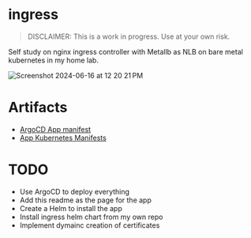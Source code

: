# ingress

>DISCLAIMER: This is a work in progress. Use at your own risk.

Self study on nginx ingress controller with Metallb as NLB on bare metal kubernetes in my home lab.

![Screenshot 2024-06-16 at 12 20 21 PM](https://github.com/wbox/ingress/assets/1964035/3a2d74f8-5de5-4027-bb83-ff19014ff15e)

# Artifacts
- [ArgoCD App manifest](https://github.com/wbox/ingress/blob/main/argocd/ingress-app.yaml)
- [App Kubernetes Manifests]()

# TODO
- Use ArgoCD to deploy everything
- Add this readme as the page for the app
- Create a Helm to install the app
- Install ingress helm chart from my own repo
- Implement dymainc creation of certificates
